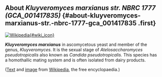 About *Kluyveromyces marxianus str. NBRC 1777 (GCA\_001417835)* {#about-kluyveromyces-marxianus-str.-nbrc-1777-gca_001417835 .first}
---------------------------------------------------------------

[![Wikipedia](/img/wikipedia_logo_v2_en.png){#wiki_icon}](http://en.wikipedia.org/wiki/Kluyveromyces_marxianus)

***Kluyveromyces marxianus*** in ascomycetous yeast and member of the
genus, *Kluyveromyces*. It is the sexual stage of *Atelosaccharomyces
pseudotropicalis* also known as *Candida pseudotropicalis.* This species
has a homothallic mating system and is often isolated from dairy
products.

([Text](http://en.wikipedia.org/wiki/Kluyveromyces_marxianus) and
[image](https://commons.wikimedia.org/wiki/File:Kluyveromyces_marxianus_colonies.jpg)
from [Wikipedia](http://en.wikipedia.org/), the free encyclopaedia.)

